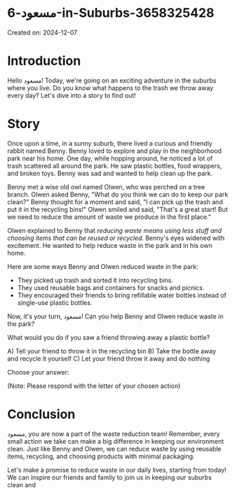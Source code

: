 # مسعود-6-in-Suburbs-3658325428

Created on: 2024-12-07

**Introduction**
================

Hello مسعود! Today, we're going on an exciting adventure in the suburbs where you live. Do you know what happens to the trash we throw away every day? Let's dive into a story to find out!

**Story**
=========

Once upon a time, in a sunny suburb, there lived a curious and friendly rabbit named Benny. Benny loved to explore and play in the neighborhood park near his home. One day, while hopping around, he noticed a lot of trash scattered all around the park. He saw plastic bottles, food wrappers, and broken toys. Benny was sad and wanted to help clean up the park.

Benny met a wise old owl named Olwen, who was perched on a tree branch. Olwen asked Benny, "What do you think we can do to keep our park clean?" Benny thought for a moment and said, "I can pick up the trash and put it in the recycling bins!" Olwen smiled and said, "That's a great start! But we need to reduce the amount of waste we produce in the first place."

Olwen explained to Benny that *reducing waste means using less stuff and choosing items that can be reused or recycled*. Benny's eyes widened with excitement. He wanted to help reduce waste in the park and in his own home.

Here are some ways Benny and Olwen reduced waste in the park:

* They picked up trash and sorted it into recycling bins.
* They used reusable bags and containers for snacks and picnics.
* They encouraged their friends to bring refillable water bottles instead of single-use plastic bottles.

Now, it's your turn, مسعود! Can you help Benny and Olwen reduce waste in the park?

What would you do if you saw a friend throwing away a plastic bottle?

A) Tell your friend to throw it in the recycling bin
B) Take the bottle away and recycle it yourself
C) Let your friend throw it away and do nothing

Choose your answer:

(Note: Please respond with the letter of your chosen action)

**Conclusion**
==============

 مسعود, you are now a part of the waste reduction team! Remember, every small action we take can make a big difference in keeping our environment clean. Just like Benny and Olwen, we can reduce waste by using reusable items, recycling, and choosing products with minimal packaging.

Let's make a promise to reduce waste in our daily lives, starting from today! We can inspire our friends and family to join us in keeping our suburbs clean and